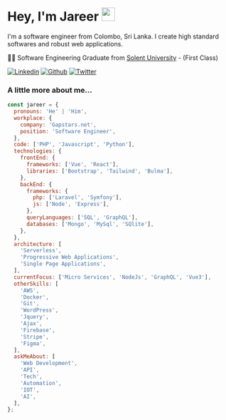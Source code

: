 # Hey, I'm Jareer <img src="https://media.giphy.com/media/QssGEmpkyEOhBCb7e1/giphy.gif" width="30">

I'm a software engineer from Colombo, Sri Lanka. I create high standard softwares and robust web applications.

👨‍🎓 Software Engineering Graduate from [Solent University](https://www.solent.ac.uk/courses/undergraduate/software-engineering-bsc) - (First Class)

<p>
  <a href="https://www.linkedin.com/in/jareer-zeenam/" target="_blank"><img alt="Linkedin" src="https://img.shields.io/badge/LinkedIn-0077B5?style=for-the-badge&logo=linkedin&logoColor=white" /></a>
  <a href="https://github.com/jareerzeenam" target="_blank"><img alt="Github" src="https://img.shields.io/badge/GitHub-%2312100E.svg?&style=for-the-badge&logo=Github&logoColor=white" /></a>
  <a href="https://twitter.com/Jareer28" target="_blank"><img alt="Twitter" src="https://img.shields.io/badge/twitter-%231DA1F2.svg?&style=for-the-badge&logo=twitter&logoColor=white" /></a>
</p>

### A little more about me...

<!-- ```php
<?php

namespace Jareer;

class About extends Me
{
    public function getCurrentWorkplace(): array
    {
        return [
            'workplace' => [
                'company' => 'Gapstars.net',
                'position' => 'Full Stack Developer'
            ]
        ];
    }

    public function getDailySkills(): array
    {
        return [
            Php::class,
            Laravel::class,
            Vuejs::class,
            JavaScript::class,
            Nodejs::class,
            GraphQl::class,
            MySql::class,
            MongoDB::class,
            Bootstrap::class,
            TailwindCss::class,
            Sass::class,
        ];
    }

    public function getOtherSkills(): array
    {
        return [
            Git::class,
            Docker::class,
            WordPress::class,
            Jquery::class,
            Ajax::class,
            Serverless::class,
            Firebase::class,
            Stripe::class,
            Python::class,
            Aws::class,
            Figma::class,
            PhotoShop::class,
            Illustrator::class,
        ];
    }

    public function getFutureGoal(): string
    {
        return 'To be a Software Solution Architect.';
    }
}
``` -->

```js
const jareer = {
  pronouns: 'He' | 'Him',
  workplace: {
    company: 'Gapstars.net',
    position: 'Software Engineer',
  },
  code: ['PHP', 'Javascript', 'Python'],
  technologies: {
    frontEnd: {
      frameworks: ['Vue', 'React'],
      libraries: ['Bootstrap', 'Tailwind', 'Bulma'],
    },
    backEnd: {
      frameworks: {
        php: ['Laravel', 'Symfony'],
        js: ['Node', 'Express'],
      },
      queryLanguages: ['SQL', 'GraphQL'],
      databases: ['Mongo', 'MySql', 'SQlite'],
    },
  },
  architecture: [
    'Serverless',
    'Progressive Web Applications',
    'Single Page Applications',
  ],
  currentFocus: ['Micro Services', 'NodeJs', 'GraphQL', 'Vue3'],
  otherSkills: [
    'AWS',
    'Docker',
    'Git',
    'WordPress',
    'Jquery',
    'Ajax',
    'Firebase',
    'Stripe',
    'Figma',
  ],
  askMeAbout: [
    'Web Development',
    'API',
    'Tech',
    'Automation',
    'IOT',
    'AI',
  ],
};
```

